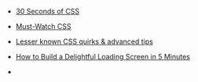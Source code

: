 - [30 Seconds of CSS](https://github.com/atomiks/30-seconds-of-css)

* [Must-Watch CSS](https://github.com/AllThingsSmitty/must-watch-css)

- [Lesser known CSS quirks & advanced tips](https://medium.com/@peedutuisk/lesser-known-css-quirks-oddities-and-advanced-tips-css-is-awesome-8ee3d16295bb?source=bookmarks---------91---------------------)

* [How to Build a Delightful Loading Screen in 5 Minutes](https://medium.freecodecamp.org/how-to-build-a-delightful-loading-screen-in-5-minutes-847991da509f?source=bookmarks---------82---------------------)

- 